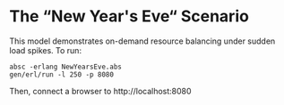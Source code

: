 # The “New Year's Eve“ Scenario

This model demonstrates on-demand resource balancing under sudden load
spikes.  To run:

    absc -erlang NewYearsEve.abs
    gen/erl/run -l 250 -p 8080

Then, connect a browser to http://localhost:8080
